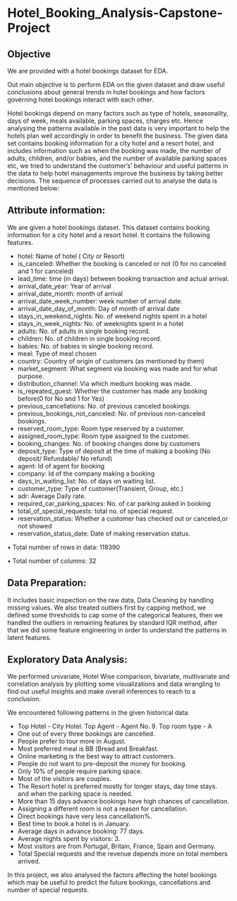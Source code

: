 # Hotel_Booking_Analysis-Capstone-Project

## Objective
We are provided with a hotel bookings dataset for EDA.

Out main objective is to perform EDA on the given dataset and draw useful conclusions about general trends in hotel bookings and how factors governing hotel bookings interact with each other.

Hotel bookings depend on many factors such as type of hotels, seasonality, days of week, meals available, parking spaces, charges etc. Hence analysing the patterns available in the past data is very important to help the hotels plan well accordingly in order to benefit the business. The given data set contains booking information for a city hotel and a resort hotel, and includes information such as when the booking was made, the number of adults, children, and/or babies, and the number of available parking spaces etc, we tried to understand the customer’s’ behaviour and useful patterns in the data to help hotel managements improve the business by taking better decisions. The sequence of processes carried out to analyse the data is mentioned below:

## Attribute information:
We are given a hotel bookings dataset. This dataset contains booking information for a city hotel and a resort hotel. It contains the following features.

- hotel: Name of hotel ( City or Resort)
- is_canceled: Whether the booking is canceled or not (0 for no canceled and 1 for canceled)
- lead_time: time (in days) between booking transaction and actual arrival.
- arrival_date_year: Year of arrival
- arrival_date_month: month of arrival
- arrival_date_week_number: week number of arrival date.
- arrival_date_day_of_month: Day of month of arrival date
- stays_in_weekend_nights: No. of weekend nights spent in a hotel
- stays_in_week_nights: No. of weeknights spent in a hotel
- adults: No. of adults in single booking record.
- children: No. of children in single booking record.
- babies: No. of babies in single booking record. 
- meal: Type of meal chosen 
- country: Country of origin of customers (as mentioned by them)
- market_segment: What segment via booking was made and for what purpose.
- distribution_channel: Via which medium booking was made.
- is_repeated_guest: Whether the customer has made any booking before(0 for No and 1 for Yes)
- previous_cancellations: No. of previous canceled bookings.
- previous_bookings_not_canceled: No. of previous non-canceled bookings.
- reserved_room_type: Room type reserved by a customer.
- assigned_room_type: Room type assigned to the customer.
- booking_changes: No. of booking changes done by customers
- deposit_type: Type of deposit at the time of making a booking (No deposit/ Refundable/ No refund)
- agent: Id of agent for booking
- company: Id of the company making a booking
- days_in_waiting_list: No. of days on waiting list.
- customer_type: Type of customer(Transient, Group, etc.)
- adr: Average Daily rate.
- required_car_parking_spaces: No. of car parking asked in booking
- total_of_special_requests: total no. of special request.
- reservation_status: Whether a customer has checked out or canceled,or not showed 
- reservation_status_date: Date of making reservation status.

•	Total number of rows in data: 119390

•	Total number of columns: 32

## Data Preparation:

It includes basic inspection on the raw data, Data Cleaning by handling missing values. We also treated outliers first by capping method, we defined some thresholds to cap some of the categorical features, then we handled the outliers in remaining features by standard IQR method, after that we did some feature engineering in order to understand the patterns in latent features.

## Exploratory Data Analysis:

We performed univariate, Hotel Wise comparison, bivariate, multivariate and correlation analysis by plotting some visualizations and data wrangling to find out useful insights and make overall inferences to reach to a conclusion.

We encountered following patterns in the given historical data:

- Top Hotel - City Hotel. Top Agent - Agent No. 9. Top room type - A
- One out of every three bookings are cancelled.
- People prefer to tour more in August.
- Most preferred meal is BB (Bread and Breakfast.
- Online marketing is the best way to attract customers.
- People do not want to pre-deposit the money for booking.
- Only 10% of people require parking space.
- Most of the visitors are couples.
- The Resort hotel is preferred mostly for longer stays, day time stays. and when the parking space is needed.
- More than 15 days advance bookings have high chances of cancellation.
- Assigning a different room is not a reason for cancellation.
- Direct bookings have very less cancellation%.
- Best time to book a hotel is in January.
- Average days in advance booking: 77 days.
- Average nights spent by visitors: 3.
- Most visitors are from Portugal, Britain, France, Spain and Germany.
- Total Special requests and the revenue depends more on total members arrived.

In this project, we also analysed the factors affecting the hotel bookings which may be useful to predict the future bookings, cancellations and number of special requests.





